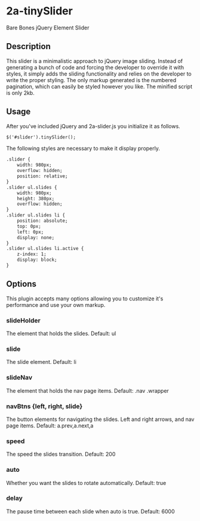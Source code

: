 2a-tinySlider
=========

Bare Bones jQuery Element Slider

## Description

This slider is a minimalistic approach to jQuery image sliding. Instead of generating a bunch of code and forcing the developer to override it with styles, it simply adds the sliding functionality and relies on the developer to write the proper styling. The only markup generated is the numbered pagination, which can easily be styled however you like. The minified script is only 2kb.

## Usage

After you've included jQuery and 2a-slider.js you initialize it as follows.

```html
$('#slider').tinySlider();
```

The following styles are necessary to make it display properly.

```html
.slider {
	width: 980px;
	overflow: hidden;
	position: relative;
}
.slider ul.slides {
	width: 980px;
	height: 380px;
	overflow: hidden;
}
.slider ul.slides li {
	position: absolute;
	top: 0px;
	left: 0px;
	display: none;
}
.slider ul.slides li.active {
	z-index: 1;
	display: block;
}
```

## Options

This plugin accepts many options allowing you to customize it's performance and use your own markup.
		
### slideHolder

The element that holds the slides.
Default: ul

### slide

The slide element.
Default: li

### slideNav

The element that holds the nav page items.
Default: .nav .wrapper

### navBtns {left, right, slide}

The button elements for navigating the slides. Left and right arrows, and nav page items.
Default: a.prev,a.next,a	

### speed

The speed the slides transition.
Default: 200

### auto

Whether you want the slides to rotate automatically.
Default: true

### delay

The pause time between each slide when auto is true.
Default: 6000